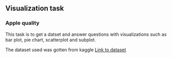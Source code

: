 ## Visualization task

### Apple quality

This task is to get a datset and answer questions with visualizations such as bar plot, pie chart, scatterplot and subplot.

The dataset used was gotten from kaggle
[Link to dataset](https://www.kaggle.com/datasets/nelgiriyewithana/apple-quality)